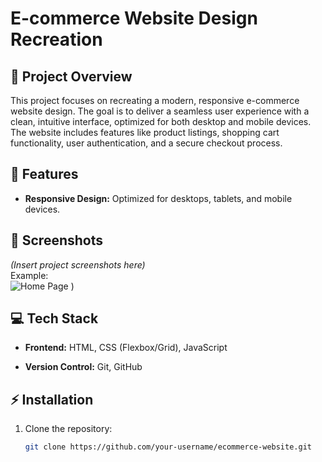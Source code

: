 # E-commerce Website Design Recreation

## 📜 Project Overview
This project focuses on recreating a modern, responsive e-commerce website design. The goal is to deliver a seamless user experience with a clean, intuitive interface, optimized for both desktop and mobile devices. The website includes features like product listings, shopping cart functionality, user authentication, and a secure checkout process.

## 🚀 Features
- **Responsive Design:** Optimized for desktops, tablets, and mobile devices.  


## 📸 Screenshots
*(Insert project screenshots here)*  
Example:  
![Home Page](https://github.com/user-attachments/assets/d8147175-166a-47bc-8ec9-0b4e31267fea)
)  


## 💻 Tech Stack
- **Frontend:** HTML, CSS (Flexbox/Grid), JavaScript

- **Version Control:** Git, GitHub  

## ⚡ Installation
1. Clone the repository:
   ```bash
   git clone https://github.com/your-username/ecommerce-website.git
